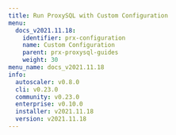 ```yaml
---
title: Run ProxySQL with Custom Configuration
menu:
  docs_v2021.11.18:
    identifier: prx-configuration
    name: Custom Configuration
    parent: prx-proxysql-guides
    weight: 30
menu_name: docs_v2021.11.18
info:
  autoscaler: v0.8.0
  cli: v0.23.0
  community: v0.23.0
  enterprise: v0.10.0
  installer: v2021.11.18
  version: v2021.11.18
---
```


